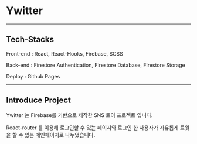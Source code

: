 # Ywitter

---

## Tech-Stacks

Front-end : React, React-Hooks, Firebase, SCSS

Back-end : Firestore Authentication, Firestore Database, Firestore Storage

Deploy : Github Pages

---

## Introduce Project

Ywitter 는 Firebase를 기반으로 제작한 SNS 토이 프로젝트 입니다.

React-router 를 이용해 로그인할 수 있는 페이지와 로그인 한 사용자가 자유롭게 트윗을 할 수 있는 메인페이지로 나누었습니다.

##

